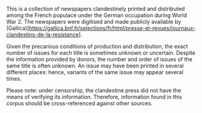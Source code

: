 This is a collection of newspapers clandestinely printed and distributed among the French populace under the German occupation during World War 2. The newspapers were digitised and made publicly available by (Gallica)[https://gallica.bnf.fr/selections/fr/html/presse-et-revues/journaux-clandestins-de-la-resistance].

Given the precarious conditions of production and distribution, the exact number of issues for each title is sometimes unknown or uncertain. Despite the information provided by donors, the number and order of issues of the same title is often unknown. An issue may have been printed in several different places: hence, variants of the same issue may appear several times.

Please note: under censorship, the clandestine press did not have the means of verifying its information. Therefore, information found in this corpus should be cross-referenced against other sources.